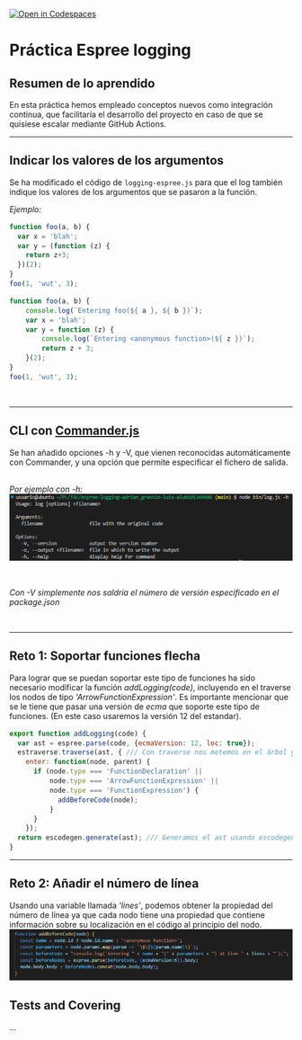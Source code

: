 [![Open in Codespaces](https://classroom.github.com/assets/launch-codespace-f4981d0f882b2a3f0472912d15f9806d57e124e0fc890972558857b51b24a6f9.svg)](https://classroom.github.com/open-in-codespaces?assignment_repo_id=10358004)
# Práctica Espree logging

## Resumen de lo aprendido

En esta práctica hemos empleado conceptos nuevos como integración continua, que facilitaría el desarrollo del proyecto en caso de que se quisiese escalar mediante GitHub Actions.


-------------------------

## Indicar los valores de los argumentos

Se ha modificado el código de `logging-espree.js` para que el log también indique los valores de los argumentos que se pasaron a la función. 
<br> 

*Ejemplo:* <br>

```javascript
function foo(a, b) {
  var x = 'blah';
  var y = (function (z) {
    return z+3;
  })(2);
}
foo(1, 'wut', 3);
```

```javascript
function foo(a, b) {
    console.log(`Entering foo(${ a }, ${ b })`);
    var x = 'blah';
    var y = function (z) {
        console.log(`Entering <anonymous function>(${ z })`);
        return z + 3;
    }(2);
}
foo(1, 'wut', 3);
```
<br>

-------------------------

## CLI con [Commander.js](https://www.npmjs.com/package/commander)

Se han añadido opciones -h y -V, que vienen reconocidas automáticamente con Commander, y una opción que permite especificar el fichero de salida.<br><br>

*Por ejemplo con -h:*<br>
![help](/docs/imgs/help.png) 

<br>

*Con -V simplemente nos saldría el número de versión especificado en el package.json*

<br>

-------------------------

## Reto 1: Soportar funciones flecha

Para lograr que se puedan soportar este tipo de funciones ha sido necesario modificar la función *addLogging(code)*, incluyendo en el traverse los nodos de tipo *'ArrowFunctionExpression'*. Es importante mencionar que se le tiene que pasar una versión de *ecma* que soporte este tipo de funciones. (En este caso usaremos la versión 12 del estandar).

```javascript
export function addLogging(code) {
  var ast = espree.parse(code, {ecmaVersion: 12, loc: true});
  estraverse.traverse(ast, { /// Con traverse nos metemos en el árbol y buscamos que tipo de node es
    enter: function(node, parent) {
      if (node.type === 'FunctionDeclaration' ||
          node.type === 'ArrowFunctionExpression' ||
          node.type === 'FunctionExpression') {
            addBeforeCode(node);
          }
      }
    });
  return escodegen.generate(ast); /// Generamos el ast usando escodegen
}
```
-------------------------

## Reto 2: Añadir el número de línea

Usando una variable llamada *'lines'*, podemos obtener la propiedad del número de línea ya que cada nodo tiene una propiedad que contiene información sobre su localización en el código al principio del nodo. <br>
![addbeforeCode](./docs/imgs/addbefore.png)
<br>

## Tests and Covering

...